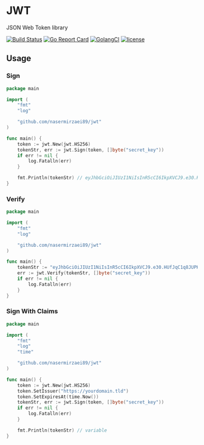 # JWT

JSON Web Token library

[![Build Status](https://travis-ci.org/nasermirzaei89/jwt.svg?branch=master)](https://travis-ci.org/nasermirzaei89/jwt)
[![Go Report Card](https://goreportcard.com/badge/github.com/nasermirzaei89/jwt)](https://goreportcard.com/report/github.com/nasermirzaei89/jwt)
[![GolangCI](https://golangci.com/badges/github.com/nasermirzaei89/jwt.svg)](https://golangci.com/r/github.com/nasermirzaei89/jwt)
[![license](https://img.shields.io/github/license/mashape/apistatus.svg?maxAge=2592000)](https://raw.githubusercontent.com/nasermirzaei89/jwt/master/LICENSE)

## Usage

### Sign

```go
package main

import (
	"fmt"
	"log"

	"github.com/nasermirzaei89/jwt"
)

func main() {
	token := jwt.New(jwt.HS256)
	tokenStr, err := jwt.Sign(token, []byte("secret_key"))
	if err != nil {
		log.Fatalln(err)
	}

	fmt.Println(tokenStr) // eyJhbGciOiJIUzI1NiIsInR5cCI6IkpXVCJ9.e30.HUfJqC1q8JUPKD4jj8PZAYppSrQRL8tJHTljdcTfFCQ
}
```

### Verify

```go
package main

import (
	"fmt"
	"log"

	"github.com/nasermirzaei89/jwt"
)

func main() {
	tokenStr := "eyJhbGciOiJIUzI1NiIsInR5cCI6IkpXVCJ9.e30.HUfJqC1q8JUPKD4jj8PZAYppSrQRL8tJHTljdcTfFCQ"
    err := jwt.Verify(tokenStr, []byte("secret_key"))
	if err != nil {
		log.Fatalln(err)
	}
}
```


### Sign With Claims

```go
package main

import (
	"fmt"
	"log"
    "time"

	"github.com/nasermirzaei89/jwt"
)

func main() {
	token := jwt.New(jwt.HS256)
    token.SetIssuer("https://yourdomain.tld")
    token.SetExpiresAt(time.Now())
	tokenStr, err := jwt.Sign(token, []byte("secret_key"))
	if err != nil {
		log.Fatalln(err)
	}

	fmt.Println(tokenStr) // variable
}
```

